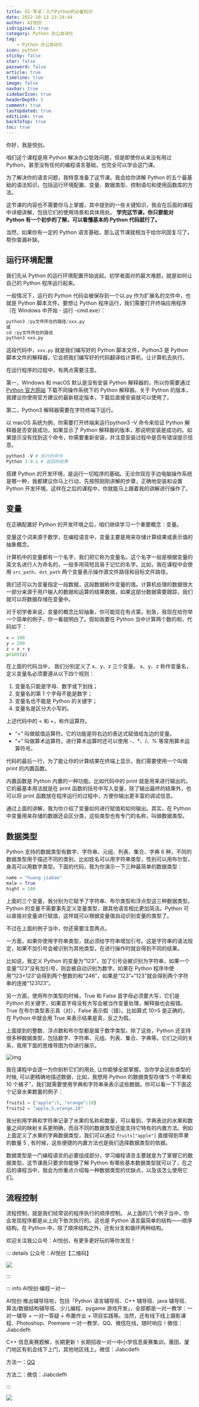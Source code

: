 ```yaml
---
title: 02-导读｜入门Python的必备知识
date: 2022-10-13 23:24:44
author: AI悦创
isOriginal: true
category: Python 办公自动化
tag:
    - Python 办公自动化
icon: python
sticky: false
star: false
password: false
article: true
timeline: true
image: false
navbar: true
sidebarIcon: true
headerDepth: 5
comment: true
lastUpdated: true
editLink: true
backToTop: true
toc: true
---
```


你好，我是悦创。

咱们这个课程是用 Python 解决办公低效问题，但是即使你从来没有用过 Python，甚至没有任何的编程语言基础，也完全可以学会这门课。

为了解决你的语言问题，我特意准备了这节课。我会给你讲解 Python 的五个最基础的语法知识，包括运行环境配置、变量、数据类型、控制语句和使用函数库的方法。

这节课的内容也不需要你马上掌握，其中提到的一些关键知识，我会在后面的课程中详细讲解，包括它们的使用场景和具体用处。 **学完这节课，你只要能对 Python 有一个初步的了解，可以看懂基本的 Python 代码就行了。**

当然，如果你有一定的 Python 语言基础，那么这节课就相当于给你巩固复习了，帮你查漏补缺。

## 运行环境配置

我们先从 Python 的运行环境配置开始说起。初学者面对的最大难题，就是如何让自己的 Python 程序运行起来。

一般情况下，运行的 Python 代码会被保存到一个以.py 作为扩展名的文件中，也就是 Python 脚本文件。要想让 Python 程序运行，我们需要打开终端应用程序（在 Windows 中开始 - 运行 -cmd.exe）：

```python
python3 /py文件所在的路径/xxx.py
或
cd /py文件所在的路径
python3 xxx.py
```

这段代码中，`xxx.py` 就是我们编写好的 Python 脚本文件，Python3 是 Python 脚本文件的解释器，它会把我们编写好的代码翻译给计算机，让计算机去执行。

在运行程序的过程中，有两点需要注意。

第一，Windows 和 macOS 默认是没有安装 Python 解释器的，所以你需要通过 [Python 官方网站](https://www.python.org/downloads/) 下载不同操作系统下的 Python 解释器。关于 Python 的版本，我建议你使用官方建议的最新稳定版本，下载后直接安装就可以使用了。

第二，Python3 解释器需要在字符终端下运行。

以 macOS 系统为例，你需要打开终端来运行python3 -V 命令来验证 Python 解释器是否安装成功，如果显示了 Python 解释器的版本，那说明安装是成功的。如果提示没有找到这个命令，你需要重新安装，并注意安装过程中是否有错误提示信息。

```python
python3 -V # 执行的命令 
Python 3.9.1 # 返回的结果
```

搭建 Python 的开发环境，是运行一切程序的基础。无论你现在手边电脑操作系统是哪一种，我都建议你马上行动，先按照刚刚讲解的步骤，正确地安装和设置 Python 开发环境。这样在之后的课程中，你就能马上跟着我的讲解进行操作了。

## 变量

在正确配置好 Python 的开发环境之后，咱们继续学习一个重要概念：变量。

变量这个词来源于数学，在编程语言中，变量主要是用来存储计算结果或表示值的抽象概念。

计算机中的变量都有一个名字，我们把它称为变量名。这个名字一般是根据变量的英文名进行人为命名的，一般多用简短且易于记忆的名字。比如，我在课程中会使用 `src_path`、`dst_path` 两个变量表示操作源文件路径和目标文件路径。

我们还可以为变量指定一段数据，这段数据称作变量的值。计算机处理的数据很大一部分来源于用户输入的数据和运算的结果数据，如果这部分数据需要跟踪，我们就可以将数据存储在变量中。

对于初学者来说，变量的概念比较抽象，你可能现在有点蒙。别急，我现在给你举一个简单的例子，你一看就明白了。假如我要在 Python 当中计算两个数的和，代码如下：

```python
x = 100
y = 200
z = x + y
print(z)
```

在上面的代码当中， 我们分别定义了 x、y、z 三个变量。 x、y、z 称作变量名，定义变量名必须要遵从以下四个规则：

1.   变量名只能是字母、数字或下划线；
2.   变量名的第 1 个字母不能是数字；
3.   变量名也不能是 Python 的关键字；
4.   变量名是区分大小写的。

上述代码中的 = 和 +，称作运算符。

-   “=” 叫做赋值运算符。它的功能是将右边的表达式赋值给左边的变量。
-   “+” 叫做算术运算符。进行算术运算时还可以使用 -、*、/、% 等常用算术运算符号。

代码的最后一行，为了能让你的计算结果在终端上显示，我们需要使用一个叫做 print 的内置函数。

内置函数是 Python 内置的一种功能。比如代码中的 print 就是用来进行输出的。它的最基本用法就是在 print 函数的括号中写入变量，除了输出最终的结果外，也可以将 print 函数放在程序运行的过程中，方便你输出更丰富的调试信息。

通过上面的讲解，我为你介绍了变量如何进行赋值和如何输出。其实，在 Python 中变量用来存储的数据还会区分类，这些类型也有专门的名称，叫做数据类型。

## 数据类型

Python 支持的数据类型有数字、字符串、元组、列表、集合、字典 6 种，不同的数据类型用于描述不同的类别，比如姓名可以用字符串类型，性别可以用布尔型，身高可以用数字类型。下面的代码，我为你演示一下三种最简单的数据类型：

```python
name = "huang jiabao"
male = True
hight = 180
```

上面的三个变量，我分别为它赋予了字符串、布尔类型和浮点型这三种数据类型。 Python 的变量不需要事先定义变量类型，跟其他语言相比更加简洁。Python 可以直接对变量进行赋值，这样就可以根据变量值自动识别变量的类型了。

不过在上面的例子当中，你还需要注意两点。

一方面，如果你使用字符串类型，就必须给字符串增加引号。这是字符串的语法规定，如果不加引号会被识别为其他类型，在进行操作时就会得到不同的结果。

比如说，我定义 Python 的变量为“123”，加了引号会被识别为字符串，如果一个变量“123”没有加引号，则会被自动识别为数字。如果在 Python 程序中使用“123+123”会得到两个整数的和“246”，如果是“123”+“123”就会得到两个字符串的连接“123123”。

另一方面，使用布尔类型的时候，True 和 False 首字母必须要大写，它们是 Python 的关键字，如果首字母没有大写会被当作变量处理，解释器也会报错。True 在布尔类型表示真（对），False 表示假（错）。比如算式 10>5 是正确的，在 Python 中就会用 True 来表示结果是真，反之为假。

上面提到的整数、浮点数和布尔型都是属于数字类型。除了这些，Python 还支持很多种数据类型，包括数字、字符串、元组、列表、集合、字典等。它们之间的关系，我用下面的思维导图为你进行展示。

![img](./auto_02.assets/6203aa4db38f3ab13358df0c6004yy92.png)

我在课程中会逐一为你剖析它们的用处, 让你能够全部掌握。当你学会这些类型的时候, 可以更精确地描述数据，比如，我想用 Python 的数据类型存储“5 个苹果和 10 个橘子”，我们就需要使用字典和字符串来表示这些数据。你可以看一下下面这个记录水果数量的例子：

```python
fruits1 = {"apple":5, "orange":10}
fruits2 = "apple,5,orange,10"
```

我分别用字典和字符串记录了水果的名称和数量，可以看到，字典表达的水果和数量之间的映射关系更明确，而且不同的数据类型还能支持它特有的内置方法。例如上面定义了水果的字典数据类型，我们可以通过 `fruits["apple"]` 直接得到苹果的数量 5 , 有时候，这些便捷的内置方法也是我们选择数据类型的依据。

数据类型是一门编程语言的必要组成部分，学习编程语言主要就是为了掌握它的数据类型。这节课我只要求你能够了解 Python 有哪些基本数据类型就可以了，在之后的课程当中，我会为你重点介绍每一种数据类型的优缺点，以及该怎么使用它们。

## 流程控制

流程控制，就是我们经常说的程序执行的顺序控制。 从上面的几个例子当中，你会发现程序都是从上向下依次执行的。这也是 Python 语言最简单的结构——顺序结构。在 Python 中，除了顺序结构之外，还有分支和循环两种结构。



















欢迎关注我公众号：AI悦创，有更多更好玩的等你发现！

::: details 公众号：AI悦创【二维码】

![](/gzh.jpg)

:::

::: info AI悦创·编程一对一

AI悦创·推出辅导班啦，包括「Python 语言辅导班、C++ 辅导班、java 辅导班、算法/数据结构辅导班、少儿编程、pygame 游戏开发」，全部都是一对一教学：一对一辅导 + 一对一答疑 + 布置作业 + 项目实践等。当然，还有线下线上摄影课程、Photoshop、Premiere 一对一教学、QQ、微信在线，随时响应！微信：Jiabcdefh

C++ 信息奥赛题解，长期更新！长期招收一对一中小学信息奥赛集训，莆田、厦门地区有机会线下上门，其他地区线上。微信：Jiabcdefh

方法一：[QQ](http://wpa.qq.com/msgrd?v=3&uin=1432803776&site=qq&menu=yes)

方法二：微信：Jiabcdefh

:::

![](/zsxq.jpg)








